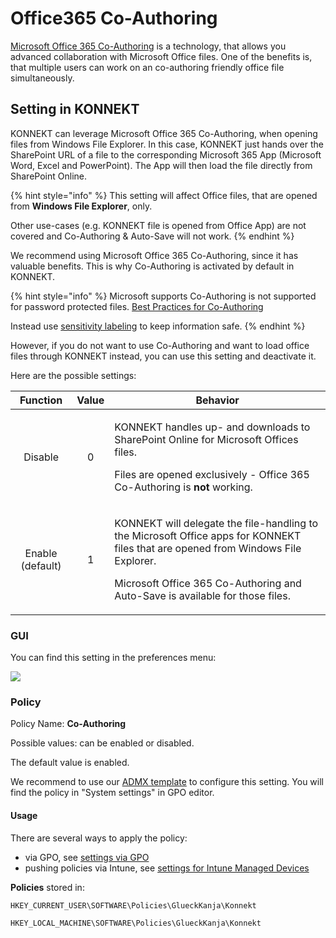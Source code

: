 # Office365 Co-Authoring

[Microsoft Office 365 Co-Authoring](https://support.microsoft.com/en-us/office/document-collaboration-and-co-authoring-ee1509b4-1f6e-401e-b04a-782d26f564a4) is a technology, that allows you advanced collaboration with Microsoft Office files. One of the benefits is, that multiple users can work on an co-authoring friendly office file simultaneously.

## Setting in KONNEKT

KONNEKT can leverage Microsoft Office 365 Co-Authoring, when opening files from Windows File Explorer. In this case, KONNEKT just hands over the SharePoint URL of a file to the corresponding Microsoft 365 App (Microsoft Word, Excel and PowerPoint). The App will then load the file directly from SharePoint Online.

{% hint style="info" %}
This setting will affect Office files, that are opened from **Windows File Explorer**, only.&#x20;

Other use-cases (e.g. KONNEKT file is opened from Office App) are not covered and Co-Authoring & Auto-Save will not work.
{% endhint %}

We recommend using Microsoft Office 365 Co-Authoring, since it has valuable benefits. This is why Co-Authoring is activated by default in KONNEKT.

{% hint style="info" %}
Microsoft supports Co-Authoring is not supported for password protected files. [Best Practices for Co-Authoring](https://support.microsoft.com/en-us/office/best-practices-for-coauthoring-in-excel-7564b417-977b-48f1-aa31-98a95bad4dc7)

Instead use [sensitivity labeling](https://learn.microsoft.com/en-us/purview/sensitivity-labels-coauthoring) to keep information safe.
{% endhint %}

However, if you do not want to use Co-Authoring and want to load office files through KONNEKT instead, you can use this setting and deactivate it.

Here are the possible settings:

|     Function     | Value | Behavior                                                                                                                                                                                                                      |
| :--------------: | :---: | ----------------------------------------------------------------------------------------------------------------------------------------------------------------------------------------------------------------------------- |
|      Disable     |   0   | <p>KONNEKT handles up- and downloads to SharePoint Online for Microsoft Offices files.</p><p>Files are opened exclusively - Office 365 Co-Authoring is <strong>not</strong> working.</p>                                      |
| Enable (default) |   1   | <p>KONNEKT will delegate the file-handling to the Microsoft Office apps for KONNEKT files that are opened from Windows File Explorer.</p><p>Microsoft Office 365 Co-Authoring and Auto-Save is available for those files.</p> |

### GUI

You can find this setting in the preferences menu:

![](<../../.gitbook/assets/2022-08-02 16\_30\_24-Window.png>)

### Policy

Policy Name: **Co-Authoring**

Possible values: can be enabled or disabled.

The default value is enabled.

We recommend to use our [ADMX template](../management-options/settings-via-gpo.md#admx-file) to configure this setting. You will find the policy in "System settings" in GPO editor.

#### **Usage**

There are several ways to apply the policy:

* via GPO, see [settings via GPO](../management-options/settings-via-gpo.md)
* pushing policies via Intune, see [settings for Intune Managed Devices](../management-options/setting-for-intune-managed-devices-1/intune-system-settings.md#co-authoring)

**Policies** stored in:

`HKEY_CURRENT_USER\SOFTWARE\Policies\GlueckKanja\Konnekt`

`HKEY_LOCAL_MACHINE\SOFTWARE\Policies\GlueckKanja\Konnekt`
